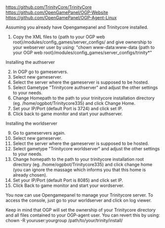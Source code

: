 https://github.com/TrinityCore/TrinityCore <br>
https://github.com/OpenGamePanel/OGP-Website <br>
https://github.com/OpenGamePanel/OGP-Agent-Linux <br>

Assuming you already have Opengamepanel and Trinitycore installed.

1. Copy the XML files to {path to your OGP web root}/modules/config_games/server_configs/ and give ownership to your webserver user 
by using: "chown www-data:www-data {path to your OGP web root}/modules/config_games/server_configs/trinity*"

Installing the authserver

2. In OGP go to gameservers.
3. Select new gameserver.
4. Select the server where the gameserver is supposed to be hosted.
5. Select Gametype "Trinitycore authserver" and adjust the other settings to your needs.
6. Change Homepath to the path to your trinitycore installation directory (eg. /home/ogpbot/Trinitycore335)
and click Change Home.
7. Set your IP/Port (default Port is 3724) and click set IP.
8. Click back to game monitor and start your authserver.

Installing the worldserver

9. Go to gameservers again.
3. Select new gameserver.
4. Select the server where the gameserver is supposed to be hosted.
5. Select gametype "Trinitycore worldserver" and adjust the other settings to your needs.
6. Change homepath to the path to your trinitycore installation root directory (eg. /home/ogpbot/Trinitycore335)
and click change home (you can ignore the massage which informs you that this home is already chosen).
7. Set your IP/Port (default Port is 8085) and click set IP.
8. Click Back to game monitor and start your wordserver.

You now can use Opengamepanel to manage your Trinitycore server.
To access the console, just go to your worldserver and click on log viewer.

Keep in mind that OGP will set the ownership of your Trinitycore directory and all files contained to your OGP-agent user.
You can revert this by using: chown -R youruser:yourgroup /path/to/your/trinity/install/
